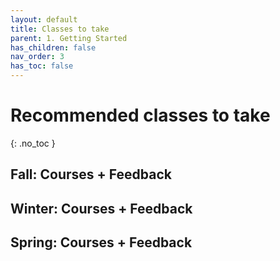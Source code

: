 ```yaml
---
layout: default
title: Classes to take
parent: 1. Getting Started
has_children: false
nav_order: 3
has_toc: false
---
```


# Recommended classes to take

{: .no_toc }

## Fall: Courses + Feedback

## Winter: Courses + Feedback

## Spring: Courses + Feedback